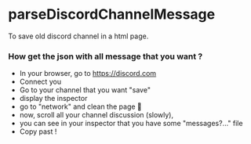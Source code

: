 # parseDiscordChannelMessage

To save old discord channel in a html page.

### How get the json with all message that you want ?

- In your browser, go to https://discord.com
- Connect you
- Go to your channel that you want "save"
- display the inspector
- go to "network" and clean the page 🚫
- now, scroll all your channel discussion (slowly),
- you can see in your inspector that you have some "messages?..." file
- Copy past !
